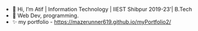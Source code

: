 - 👋 Hi, I’m Atif | Information Technology | IIEST Shibpur 2019-23'| B.Tech 
- 👀 Web Dev, programming.
- ✨ my portfolio - https://mazerunner619.github.io/myPortfolio2/
<!---
mazerunner619/mazerunner619 is a ✨ special ✨ repository because its `README.md` (this file) appears on your GitHub profile.
You can click the Preview link to take a look at your changes.
--->
